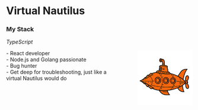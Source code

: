# Virtual Nautilus

<h3>My Stack</h3>
<em>TypeScript</em>

<div style="display: flex; justify-content: space-between; align-items: flex-start;">
  <!-- Left-aligned list -->
  <ul style="list-style-type: none; padding-left: 0; margin-right: 20px; flex: 1;">
    <li>- React developer</li>
    <li>- Node.js and Golang passionate</li>
    <li>- Bug hunter</li>
    <li>- Get deep for troubleshooting, just like a virtual Nautilus would do</li>
  </ul>
  
  <!-- Right-aligned image -->
  <img 
    src="./naut.png" 
    alt="Nautilus" 
    height="150px" 
    width="150px"
    style="margin-left: 20px; align-self: center;">
</div>
